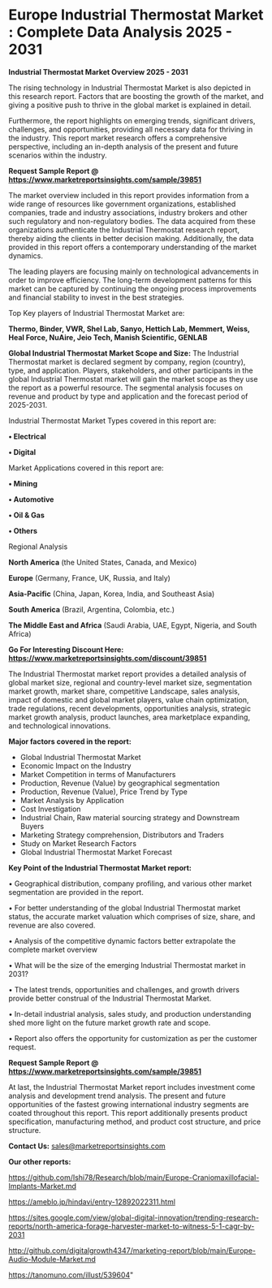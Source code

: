 # Europe Industrial Thermostat Market : Complete Data Analysis 2025 - 2031

<Strong> Industrial Thermostat Market Overview 2025 - 2031</strong>

The rising technology in Industrial Thermostat Market is also depicted in this research report. Factors that are boosting the growth of the market, and giving a positive push to thrive in the global market is explained in detail.

Furthermore, the report highlights on emerging trends, significant drivers, challenges, and opportunities, providing all necessary data for thriving in the industry. This report market research offers a comprehensive perspective, including an in-depth analysis of the present and future scenarios within the industry.

<strong>Request Sample Report @ <a href=https://www.marketreportsinsights.com/sample/39851>https://www.marketreportsinsights.com/sample/39851</a></strong>

The market overview included in this report provides information from a wide range of resources like government organizations, established companies, trade and industry associations, industry brokers and other such regulatory and non-regulatory bodies. The data acquired from these organizations authenticate the Industrial Thermostat research report, thereby aiding the clients in better decision making. Additionally, the data provided in this report offers a contemporary understanding of the market dynamics.

The leading players are focusing mainly on technological advancements in order to improve efficiency. The long-term development patterns for this market can be captured by continuing the ongoing process improvements and financial stability to invest in the best strategies.

Top Key players of Industrial Thermostat Market are:

<strong>Thermo, Binder, VWR, Shel Lab, Sanyo, Hettich Lab, Memmert, Weiss, Heal Force, NuAire, Jeio Tech, Manish Scientific, GENLAB</strong>

<strong><b>Global Industrial Thermostat Market Scope and Size:</b></strong>
The Industrial Thermostat market is declared segment by company, region (country), type, and application. Players, stakeholders, and other participants in the global Industrial Thermostat market will gain the market scope as they use the report as a powerful resource. The segmental analysis focuses on revenue and product by type and application and the forecast period of 2025-2031.

Industrial Thermostat Market Types covered in this report are:

<strong>•  Electrical

•  Digital</strong>

Market Applications covered in this report are:

<strong>•  Mining

•  Automotive

•  Oil & Gas

•  Others</strong> 

Regional Analysis

<strong>North America</strong> (the United States, Canada, and Mexico)

<strong>Europe</strong> (Germany, France, UK, Russia, and Italy)

<strong>Asia-Pacific</strong> (China, Japan, Korea, India, and Southeast Asia)

<strong>South America</strong> (Brazil, Argentina, Colombia, etc.)

<strong>The Middle East and Africa</strong> (Saudi Arabia, UAE, Egypt, Nigeria, and South Africa)

<strong>Go For Interesting Discount Here: <a href=https://www.marketreportsinsights.com/discount/39851>https://www.marketreportsinsights.com/discount/39851</a></strong>

The Industrial Thermostat market report provides a detailed analysis of global market size, regional and country-level market size, segmentation market growth, market share, competitive Landscape, sales analysis, impact of domestic and global market players, value chain optimization, trade regulations, recent developments, opportunities analysis, strategic market growth analysis, product launches, area marketplace expanding, and technological innovations.

<strong><b>Major factors covered in the report:</b></strong>
<ul>
  <li>Global Industrial Thermostat Market </li>
  <li>Economic Impact on the Industry</li>
  <li>Market Competition in terms of Manufacturers</li>
  <li>Production, Revenue (Value) by geographical segmentation</li>
  <li>Production, Revenue (Value), Price Trend by Type</li>
  <li>Market Analysis by Application</li>
  <li>Cost Investigation</li>
  <li>Industrial Chain, Raw material sourcing strategy and Downstream Buyers</li>
  <li>Marketing Strategy comprehension, Distributors and Traders</li>
  <li>Study on Market Research Factors</li>
  <li>Global Industrial Thermostat Market Forecast</li>
</ul>

<strong><b>Key Point of the Industrial Thermostat Market report:</b></strong>

• Geographical distribution, company profiling, and various other market segmentation are provided in the report.

• For better understanding of the global Industrial Thermostat market status, the accurate market valuation which comprises of size, share, and revenue are also covered.

• Analysis of the competitive dynamic factors better extrapolate the complete market overview

• What will be the size of the emerging Industrial Thermostat market in 2031?

• The latest trends, opportunities and challenges, and growth drivers provide better construal of the Industrial Thermostat Market.

• In-detail industrial analysis, sales study, and production understanding shed more light on the future market growth rate and scope.

• Report also offers the opportunity for customization as per the customer request.

<strong>Request Sample Report @ <a href=https://www.marketreportsinsights.com/sample/39851>https://www.marketreportsinsights.com/sample/39851</a></strong>

At last, the Industrial Thermostat Market report includes investment come analysis and development trend analysis. The present and future opportunities of the fastest growing international industry segments are coated throughout this report. This report additionally presents product specification, manufacturing method, and product cost structure, and price structure.

<strong>Contact Us:</strong>
sales@marketreportsinsights.com

<strong>Our other reports:</strong>

<a href=https://github.com/Ishi78/Research/blob/main/Europe-Craniomaxillofacial-Implants-Market.md>https://github.com/Ishi78/Research/blob/main/Europe-Craniomaxillofacial-Implants-Market.md</a>

<a href=https://ameblo.jp/hindavi/entry-12892022311.html>https://ameblo.jp/hindavi/entry-12892022311.html</a>

<a href=https://sites.google.com/view/global-digital-innovation/trending-research-reports/north-america-forage-harvester-market-to-witness-5-1-cagr-by-2031>https://sites.google.com/view/global-digital-innovation/trending-research-reports/north-america-forage-harvester-market-to-witness-5-1-cagr-by-2031</a>

<a href=http://github.com/digitalgrowth4347/marketing-report/blob/main/Europe-Audio-Module-Market.md>http://github.com/digitalgrowth4347/marketing-report/blob/main/Europe-Audio-Module-Market.md</a>

<a href=https://tanomuno.com/illust/539604>https://tanomuno.com/illust/539604</a>"
